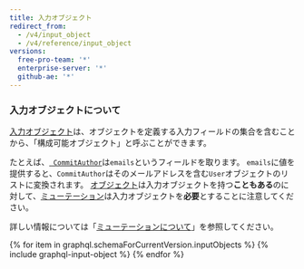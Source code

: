 ```yaml
---
title: 入力オブジェクト
redirect_from:
  - /v4/input_object
  - /v4/reference/input_object
versions:
  free-pro-team: '*'
  enterprise-server: '*'
  github-ae: '*'
---
```


### 入力オブジェクトについて

[入力オブジェクト](https://graphql.github.io/graphql-spec/June2018/#sec-Input-Objects)は、オブジェクトを定義する入力フィールドの集合を含むことから、「構成可能オブジェクト」と呼ぶことができます。

たとえば、[` CommitAuthor`](/graphql/reference/input-objects#commitauthor)は`emails`というフィールドを取ります。 `emails`に値を提供すると、`CommitAuthor`はそのメールアドレスを含む`User`オブジェクトのリストに変換されます。 [オブジェクト](/graphql/reference/objects)は入力オブジェクトを持つ**こともある**のに対して、[ミューテーション](/graphql/reference/mutations)は入力オブジェクトを**必要**とすることに注意してください。

詳しい情報については「[ミューテーションについて](/graphql/guides/forming-calls-with-graphql#about-mutations)」を参照してください。

{% for item in graphql.schemaForCurrentVersion.inputObjects %}
  {% include graphql-input-object %}
{% endfor %}
